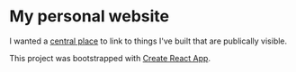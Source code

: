 # My personal website

I wanted a [central place](https://jacobmortensen.com) to link to things I've built that are publically visible.

This project was bootstrapped with [Create React App](https://github.com/facebookincubator/create-react-app).


